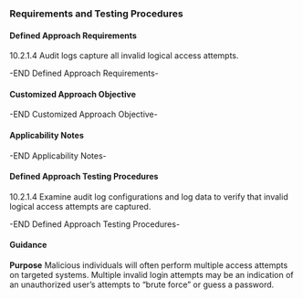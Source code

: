 ### Requirements and Testing Procedures

#### Defined Approach Requirements
10.2.1.4 Audit logs capture all invalid logical access attempts.

-END Defined Approach Requirements- 
#### Customized Approach Objective



-END Customized Approach Objective- 
#### Applicability Notes



-END Applicability Notes- 
#### Defined Approach Testing Procedures
10.2.1.4 Examine audit log configurations and log data to verify that invalid logical access attempts are captured.

-END Defined Approach Testing Procedures- 
#### Guidance
**Purpose**
Malicious individuals will often perform multiple access attempts on targeted systems. Multiple invalid login attempts may be an indication of an unauthorized user’s attempts to “brute force” or guess a password.